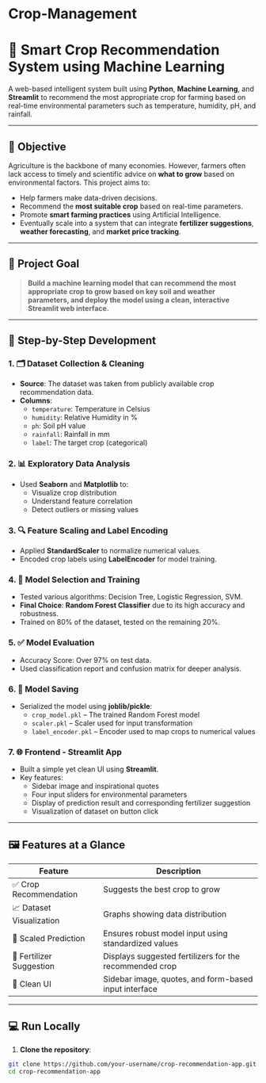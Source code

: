 # Crop-Management

# 🌾 Smart Crop Recommendation System using Machine Learning

A web-based intelligent system built using **Python**, **Machine Learning**, and **Streamlit** to recommend the most appropriate crop for farming based on real-time environmental parameters such as temperature, humidity, pH, and rainfall.

---

## 📌 Objective

Agriculture is the backbone of many economies. However, farmers often lack access to timely and scientific advice on **what to grow** based on environmental factors. This project aims to:

- Help farmers make data-driven decisions.
- Recommend the **most suitable crop** based on real-time parameters.
- Promote **smart farming practices** using Artificial Intelligence.
- Eventually scale into a system that can integrate **fertilizer suggestions**, **weather forecasting**, and **market price tracking**.

---

## 🎯 Project Goal

> **Build a machine learning model that can recommend the most appropriate crop to grow based on key soil and weather parameters, and deploy the model using a clean, interactive Streamlit web interface.**

---

## 🧠 Step-by-Step Development

### 1. 🗂 Dataset Collection & Cleaning
- **Source**: The dataset was taken from publicly available crop recommendation data.
- **Columns**:
  - `temperature`: Temperature in Celsius
  - `humidity`: Relative Humidity in %
  - `ph`: Soil pH value
  - `rainfall`: Rainfall in mm
  - `label`: The target crop (categorical)

### 2. 📊 Exploratory Data Analysis
- Used **Seaborn** and **Matplotlib** to:
  - Visualize crop distribution
  - Understand feature correlation
  - Detect outliers or missing values

### 3. 🔍 Feature Scaling and Label Encoding
- Applied **StandardScaler** to normalize numerical values.
- Encoded crop labels using **LabelEncoder** for model training.

### 4. 🧪 Model Selection and Training
- Tested various algorithms: Decision Tree, Logistic Regression, SVM.
- **Final Choice**: **Random Forest Classifier** due to its high accuracy and robustness.
- Trained on 80% of the dataset, tested on the remaining 20%.

### 5. ✅ Model Evaluation
- Accuracy Score: Over 97% on test data.
- Used classification report and confusion matrix for deeper analysis.

### 6. 💾 Model Saving
- Serialized the model using **joblib/pickle**:
  - `crop_model.pkl` – The trained Random Forest model
  - `scaler.pkl` – Scaler used for input transformation
  - `label_encoder.pkl` – Encoder used to map crops to numerical values

### 7. 🌐 Frontend - Streamlit App
- Built a simple yet clean UI using **Streamlit**.
- Key features:
  - Sidebar image and inspirational quotes
  - Four input sliders for environmental parameters
  - Display of prediction result and corresponding fertilizer suggestion
  - Visualization of dataset on button click

---

## 🖼 Features at a Glance

| Feature                        | Description                                                |
|-------------------------------|------------------------------------------------------------|
| ✅ Crop Recommendation         | Suggests the best crop to grow                             |
| 📈 Dataset Visualization       | Graphs showing data distribution                           |
| 🧪 Scaled Prediction           | Ensures robust model input using standardized values       |
| 🧾 Fertilizer Suggestion       | Displays suggested fertilizers for the recommended crop     |
| 🎨 Clean UI                   | Sidebar image, quotes, and form-based input interface      |

---

## 💻 Run Locally

1. **Clone the repository**:
```bash
git clone https://github.com/your-username/crop-recommendation-app.git
cd crop-recommendation-app
